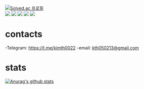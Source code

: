 [![Solved.ac
프로필](http://mazassumnida.wtf/api/generate_badge?boj=kimth0022)](https://solved.ac/kimth0022)
<br>
<img src="https://img.shields.io/badge/React-61DAFB?style=for-the-badge&logo=React&logoColor=white">
<img src="https://img.shields.io/badge/TypeScript-3178C6?style=for-the-badge&logo=TypeScript&logoColor=white">
<img src="https://img.shields.io/badge/javascript-F7DF1E?style=for-the-badge&logo=Javascript&logoColor=white">
<img src="https://img.shields.io/badge/react Query-FF4154?style=for-the-badge&logo=ReactQuery&logoColor=white">
<img src="https://img.shields.io/badge/python-3776AB?style=for-the-badge&logo=Python&logoColor=white">

# contacts

-Telegram: https://t.me/kimth0022
-email: kth050213@gmail.com

# stats

[![Anurag's github stats](https://github-readme-stats.vercel.app/api?username=KEHyeon)](#)
